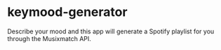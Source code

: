 # keymood-generator
Describe your mood and this app will generate a Spotify playlist for you through the Musixmatch API.
